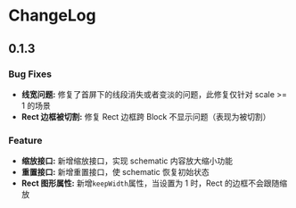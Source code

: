 # ChangeLog

## 0.1.3

### Bug Fixes

- **线宽问题:** 修复了首屏下的线段消失或者变淡的问题，此修复仅针对 scale >= 1 的场景
- **Rect 边框被切割:** 修复 Rect 边框跨 Block 不显示问题（表现为被切割）

### Feature

- **缩放接口:** 新增缩放接口，实现 schematic 内容放大缩小功能
- **重置接口:** 新增重置接口，使 schematic 恢复初始状态
- **Rect 图形属性:** 新增`keepWidth`属性，当设置为 1 时，Rect 的边框不会跟随缩放
